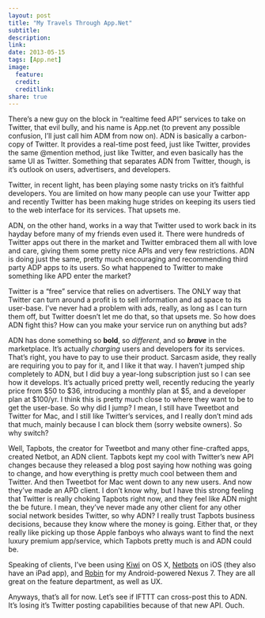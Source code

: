 ```yaml
---
layout: post
title: "My Travels Through App.Net"
subtitle:
description:
link:
date: 2013-05-15
tags: [App.net]
image:
  feature:
  credit:
  creditlink:
share: true
---
```


There’s a new guy on the block in “realtime feed API” services to take on Twitter, that evil bully, and his name is App.net (to prevent any possible confusion, I’ll just call him ADM from now on). ADN is basically a carbon-copy of Twitter. It provides a real-time post feed, just like Twitter, provides the same @mention method, just like Twitter, and even basically has the same UI as Twitter. Something that separates ADN from Twitter, though, is it’s outlook on users, advertisers, and developers.

Twitter, in recent light, has been playing some nasty tricks on it’s faithful developers. You are limited on how many people can use your Twitter app and recently Twitter has been making huge strides on keeping its users tied to the web interface for its services. That upsets me.

ADN, on the other hand, works in a way that Twitter used to work back in its hayday before many of my friends even used it. There were hundreds of Twitter apps out there in the market and Twitter embraced them all with love and care, giving them some pretty nice APIs and very few restrictions. ADN is doing just the same, pretty much encouraging and recommending third party ADP apps to its users. So what happened to Twitter to make something like APD enter the market?

Twitter is a “free” service that relies on advertisers. The ONLY way that Twitter can turn around a profit is to sell information and ad space to its user-base. I’ve never had a problem with ads, really, as long as I can turn them off, but Twitter doesn’t let me do that, so that upsets me. So how does ADN fight this? How can you make your service run on anything but ads?

ADN has done something so **bold**, so *different*, and so ***brave*** in the marketplace. It’s actually *charging* users and developers for its services. That’s right, you have to pay to use their product. Sarcasm aside, they really are requiring you to pay for it, and I like it that way. I haven’t jumped ship completely to ADN, but I did buy a year-long subscription just so I can see how it develops. It’s actually priced pretty well, recently reducing the yearly price from $50 to $36, introducing a monthly plan at $5, and a developer plan at $100/yr. I think this is pretty much close to where they want to be to get the user-base. So why did I jump? I mean, I still have Tweetbot and Twitter for Mac, and I still like Twitter’s services, and I really don’t mind ads that much, mainly because I can block them (sorry website owners). So why switch?

Well, Tapbots, the creator for Tweetbot and many other fine-crafted apps, created Netbot, an ADN client. Tapbots kept my cool with Twitter’s new API changes because they released a blog post saying how nothing was going to change, and how everything is pretty much cool between them and Twitter. And then Tweetbot for Mac went down to any new users. And now they’ve made an APD client. I don’t know why, but I have this strong feeling that Twitter is really choking Tapbots right now, and they feel like ADN might the be future. I mean, they’ve never made any other client for any other social network besides Twitter, so why ADN? I really trust Tapbots business decisions, because they know where the money is going. Either that, or they really like picking up those Apple fanboys who always want to find the next luxury premium app/service, which Tapbots pretty much is and ADN could be.

Speaking of clients, I’ve been using [Kiwi](http://kiwi-app.net) on OS X, [Netbots](http://itunes.apple.com/us/app/netbot-for-iphone-app.net/id563595132?mt=8#) on iOS (they also have an iPad app), and [Robin](https://play.google.com/store/apps/details?id=in.rob.client&hl=en) for my Android-powered Nexus 7. They are all great on the feature department, as well as UX.

Anyways, that’s all for now. Let’s see if IFTTT can cross-post this to ADN. It’s losing it’s Twitter posting capabilities because of that new API. Ouch.